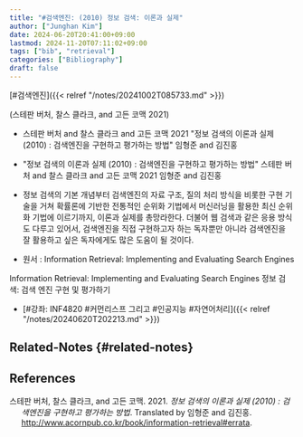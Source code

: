 ```yaml
---
title: "#검색엔진: (2010) 정보 검색: 이론과 실제"
author: ["Junghan Kim"]
date: 2024-06-20T20:41:00+09:00
lastmod: 2024-11-20T07:11:02+09:00
tags: ["bib", "retrieval"]
categories: ["Bibliography"]
draft: false
---
```


[#검색엔진]({{< relref "/notes/20241002T085733.md" >}})

(스테판 버처, 찰스 클라크, and 고든 코맥 2021)

-   스테판 버처 and 찰스 클라크 and 고든 코맥 2021 "정보 검색의 이론과 실제 (2010) : 검색엔진을 구현하고 평가하는 방법" 임형준 and 김진홍

-   "정보 검색의 이론과 실제 (2010) : 검색엔진을 구현하고 평가하는 방법" 스테판 버처 and 찰스 클라크 and 고든 코맥 2021 임형준 and 김진홍
-   정보 검색의 기본 개념부터 검색엔진의 자료 구조, 질의 처리 방식을 비롯한 구현 기술을 거쳐 확률론에 기반한 전통적인 순위화 기법에서 머신러닝을 활용한 최신 순위화 기법에 이르기까지, 이론과 실제를 총망라한다. 더불어 웹 검색과 같은 응용 방식도 다루고 있어서, 검색엔진을 직접 구현하고자 하는 독자뿐만 아니라 검색엔진을 잘 활용하고 싶은 독자에게도 많은 도움이 될 것이다.
-   원서 : Information Retrieval: Implementing and Evaluating Search Engines

Information Retrieval: Implementing and Evaluating Search Engines 정보 검색: 검색 엔진 구현 및 평가하기

-   [#강좌: INF4820 #커먼리스프 그리고 #인공지능 #자연어처리]({{< relref "/notes/20240620T202213.md" >}})


## Related-Notes {#related-notes}

## References

<style>.csl-entry{text-indent: -1.5em; margin-left: 1.5em;}</style><div class="csl-bib-body">
  <div class="csl-entry">스테판 버처, 찰스 클라크, and 고든 코맥. 2021. <i>정보 검색의 이론과 실제 (2010) : 검색엔진을 구현하고 평가하는 방법</i>. Translated by 임형준 and 김진홍. <a href="http://www.acornpub.co.kr/book/information-retrieval#errata">http://www.acornpub.co.kr/book/information-retrieval#errata</a>.</div>
</div>
